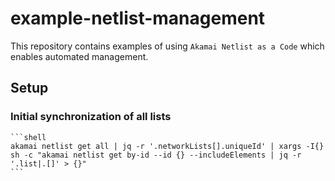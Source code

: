 # example-netlist-management

This repository contains examples of using `Akamai Netlist as a Code` which enables automated management.

## Setup

### Initial synchronization of all lists

    ```shell
    akamai netlist get all | jq -r '.networkLists[].uniqueId' | xargs -I{} sh -c "akamai netlist get by-id --id {} --includeElements | jq -r '.list|.[]' > {}"
    ```
